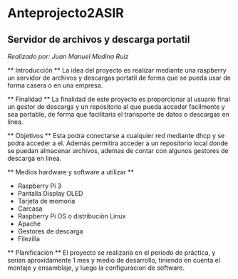 # Anteprojecto2ASIR

## Servidor de archivos y descarga portatil

*Realizado por: Juan Manuel Medina Ruiz*

** Introducción **
La idea del proyecto es realizar mediante una raspberry un servidor de archivos y descargas portatil de forma que se pueda usar de forma casera o en una empresa.

** Finalidad **
La finalidad de este proyecto es proporcionar al usuario final un gestor de descarga y un repositorio al que pueda acceder facilmente y sea portable, de forma que facilitaria el transporte de datos o descargas en línea.

** Objetivos **
Esta podra conectarse a cualquier red mediante dhcp y se podra acceder a el. Además permitira acceder a un repositorio local donde se puedan almacenar archivos, ademas de contar con algunos gestores de descarga en linea.

** Medios hardware y software a utilizar **
- Raspberry Pi 3
- Pantalla Display OLED
- Tarjeta de memoria
- Carcasa
- Raspberry Pi OS o distribución Linux
- Apache
- Gestores de descarga
- Filezilla

** Planificación **
El proyecto se realizaría en el periodo de práctica, y serían aproxidamente 1 mes y medio de desarrollo, tiniendo en cuenta el montaje y ensamblaje, y luego la configuracion de software.





